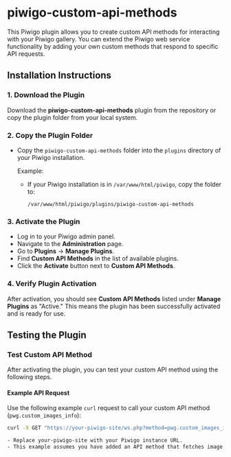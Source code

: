 # piwigo-custom-api-methods

This Piwigo plugin allows you to create custom API methods for interacting with your Piwigo gallery. You can extend the Piwigo web service functionality by adding your own custom methods that respond to specific API requests.

## Installation Instructions

### 1. **Download the Plugin**

Download the **piwigo-custom-api-methods** plugin from the repository or copy the plugin folder from your local system.

### 2. **Copy the Plugin Folder**

- Copy the `piwigo-custom-api-methods` folder into the `plugins` directory of your Piwigo installation.

  Example:
  - If your Piwigo installation is in `/var/www/html/piwigo`, copy the folder to:
    ```
    /var/www/html/piwigo/plugins/piwigo-custom-api-methods
    ```

### 3. **Activate the Plugin**

- Log in to your Piwigo admin panel.
- Navigate to the **Administration** page.
- Go to **Plugins** → **Manage Plugins**.
- Find **Custom API Methods** in the list of available plugins.
- Click the **Activate** button next to **Custom API Methods**.

### 4. **Verify Plugin Activation**

After activation, you should see **Custom API Methods** listed under **Manage Plugins** as "Active." This means the plugin has been successfully activated and is ready for use.

## Testing the Plugin

### **Test Custom API Method**

After activating the plugin, you can test your custom API method using the following steps.

#### Example API Request

Use the following example `curl` request to call your custom API method (`pwg.custom_images_info`):

```bash
curl -X GET "https://your-piwigo-site/ws.php?method=pwg.custom_images_info&image_ids=1,2,3"

- Replace your-piwigo-site with your Piwigo instance URL.
- This example assumes you have added an API method that fetches image details based on a list of image IDs.

